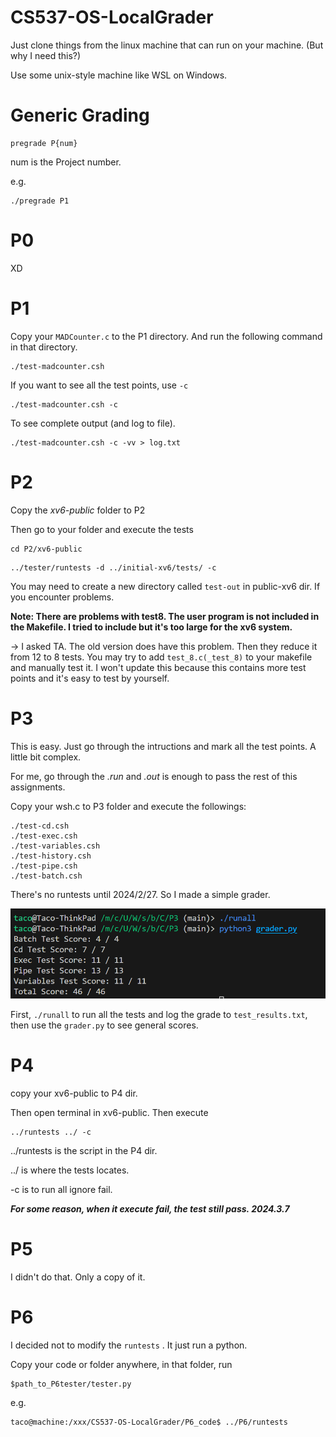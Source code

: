 # CS537-OS-LocalGrader

Just clone things from the linux machine that can run on your machine. (But why I need this?)

Use some unix-style machine like WSL on Windows.

# Generic Grading

```
pregrade P{num}
```

num is the Project number.

e.g.

```
./pregrade P1
```

# P0

XD

# P1

Copy your `MADCounter.c` to the P1 directory. And run the following command in that directory.

```
./test-madcounter.csh
```

If you want to see all the test points, use `-c`

```
./test-madcounter.csh -c
```

To see complete output (and log to file).

```
./test-madcounter.csh -c -vv > log.txt
```

# P2

Copy the *xv6-public* folder to P2

Then go to your folder and execute the tests

```
cd P2/xv6-public
```

```
../tester/runtests -d ../initial-xv6/tests/ -c 
```

You may need to create a new directory called `test-out` in public-xv6 dir. If you encounter problems.

**Note: There are problems with test8. The user program is not included in the Makefile. I tried to include but it's too large for the xv6 system.**

-> I asked TA. The old version does have this problem. Then they reduce it from 12 to 8 tests. You may try to add `test_8.c(_test_8)` to your makefile and manually test it. I won't update this because this contains more test points and it's easy to test by yourself.

# P3

This is easy. Just go through the intructions and mark all the test points. A little bit complex.

For me, go through the *.run* and *.out* is enough to pass the rest of this assignments.

Copy your wsh.c  to P3 folder and execute the followings:

```
./test-cd.csh
./test-exec.csh
./test-variables.csh
./test-history.csh
./test-pipe.csh
./test-batch.csh
```

There's no runtests until 2024/2/27. So I made a simple grader.

![1708203664181](image/README/1708203664181.png)

First, `./runall` to run all the tests and log the grade to `test_results.txt`, then use the `grader.py` to see general scores.

# P4

copy your xv6-public to P4 dir.

Then open terminal in xv6-public. Then execute

```
../runtests ../ -c
```

../runtests is the script in the P4 dir.

../ is where the tests locates.

-c is to run all ignore fail.

***For some reason, when it execute fail, the test still pass. 2024.3.7***


# P5

I didn't do that. Only a copy of it.


# P6

I decided not to modify the `runtests` . It just run a python.


Copy your code or folder anywhere, in that folder, run

```
$path_to_P6tester/tester.py
```

e.g.

```
taco@machine:/xxx/CS537-OS-LocalGrader/P6_code$ ../P6/runtests
```

